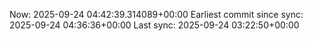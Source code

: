 Now: 2025-09-24 04:42:39.314089+00:00 Earliest commit since sync: 2025-09-24 04:36:36+00:00 Last sync: 2025-09-24 03:22:50+00:00
